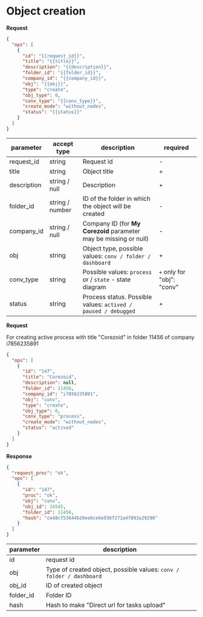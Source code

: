 # Object creation

**Request**

```json
{
  "ops": [
    {
      "id": "{{request_id}}",
      "title": "{{title}}",
      "description": "{{description}}",
      "folder_id": "{{folder_id}}",
      "company_id": "{{company_id}}",
      "obj": "{{obj}}",
      "type": "create",
      "obj_type": 0,
      "conv_type": "{{conv_type}}",
      "create_mode": "without_nodes",
      "status": "{{status}}"
    }
  ]
}
```

| parameter | accept type | description | required |
| --- | --- | --- | --- |
| request_id | string | Request id | - |
| title | string | Object title | + |
| description | string  / null | Description | + |
| folder_id | string / number | ID of the folder in which the object will be created | - |
| company_id | string  / null | Company ID (for **My Corezoid** parameter may be missing or null) | - |
| obj | string | Object type, possible values: `conv / folder / dashboard` | + |
| conv_type | string | Possible values: `process` or / `state` - state diagram | `+` only for "obj": "conv" |
| status | string | Process status. Possible values: `actived / paused / debugged` | + |

**Request**

For creating active process with title "Corezoid" in folder 11456 of company i7856235891

```json
{
  "ops": [
    {
      "id": "147",
      "title": "Corezoid",
      "description": null,
      "folder_id": 11456,
      "company_id": "i7856235891",
      "obj": "conv",
      "type": "create",
      "obj_type": 0,
      "conv_type": "process",
      "create_mode": "without_nodes",
      "status": "actived"
    }
  ]
}
```

**Response**

```json
{
  "request_proc": "ok",
  "ops": [
    {
      "id": "147",
      "proc": "ok",
      "obj": "conv",
      "obj_id": 24545,
      "folder_id": 11456,
      "hash": "ce48cf53644b20ee6ce6e936f271a4f893a29298"
    }
  ]
}
```

| parameter | description |
| --- | --- |
| id | request id |
| obj | Type of created object, possible values: `conv / folder / dashboard` |
| obj_id | ID of created object |
| folder_id | Folder ID |
| hash | Hash to make "Direct url for tasks upload" |